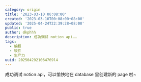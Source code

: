 ```yaml
---
category: origin
title: '2023-03-10 00:08:00'
created: '2023-03-10T00:08:00+08:00'
updated: '2025-04-24T22:39:28+08:00'
public: true
author: dkphhh
description: 成功调试 notion api……
tags:
  - 编程
  - 软件
  - 生产力
uuid: 2025042021064769l4
---
```


成功调试 notion api，可以愉快地在 database 里创建新的 page 啦~
